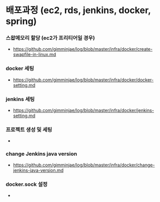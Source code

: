 # 배포과정 (ec2, rds, jenkins, docker, spring)
### 스왑메모리 할당 (ec2가 프리티어일 경우)
- https://github.com/gimminjae/log/blob/master/infra/docker/create-swapfile-in-linux.md
### docker 세팅
- https://github.com/gimminjae/log/blob/master/infra/docker/docker-setting.md
### jenkins 세팅
- https://github.com/gimminjae/log/blob/master/infra/docker/jenkins-setting.md
### 프로젝트 생성 및 세팅
- 
### change Jenkins java version
- https://github.com/gimminjae/log/blob/master/infra/docker/change-jenkins-java-version.md
### docker.sock 설정
- 
### 

